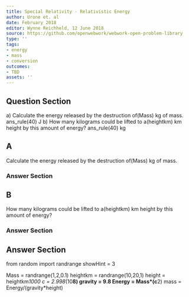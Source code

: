 ```yaml
---
title: Special Relativity - Relativistic Energy
author: Urone et. al
date: February 2018
editor: Wynne Reichheld, 12 June 2018
source: https://github.com/openwebwork/webwork-open-problem-library
type: ''
tags:
- energy
- mass
- conversion
outcomes:
- TBD
assets: ''
---
```


## Question Section 

a) Calculate the energy released by the destruction of(Mass) kg of mass. 
ans_rule(40) J
b) How many kilograms could be lifted to a(heightkm) km height by this amount of energy?
ans_rule(40) kg
## A
Calculate the energy released by the destruction of(Mass) kg of mass. 
### Answer Section
## B
How many kilograms could be lifted to a(heightkm) km height by this amount of energy?
### Answer Section


## Answer Section

from random import randrange
showHint = 3

Mass = randrange(1,2,0.1)
heightkm = randrange(10,20,1)
height = heightkm*1000
c = 2.998*(10**8)
gravity = 9.8
Energy = Mass*(c**2)
mass = Energy/(gravity*height)